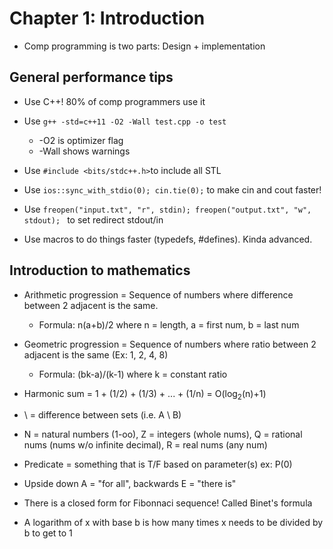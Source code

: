 Chapter 1: Introduction
===
* Comp programming is two parts: Design + implementation

General performance tips
---
* Use C++! 80% of comp programmers use it
* Use `g++ -std=c++11 -O2 -Wall test.cpp -o test`
	* -O2 is optimizer flag
	* -Wall shows warnings

* Use `#include <bits/stdc++.h>`to include all STL

* Use `ios::sync_with_stdio(0); cin.tie(0);` to make cin and cout faster!
* Use `freopen("input.txt", "r", stdin); freopen("output.txt", "w", stdout); ` to set redirect stdout/in

* Use macros to do things faster (typedefs, #defines). Kinda advanced.

Introduction to mathematics
---
* Arithmetic progression = Sequence of numbers where difference between 2 adjacent is the same.
	* Formula: n(a+b)/2 where n = length, a = first num, b = last num

* Geometric progression = Sequence of numbers where ratio between 2 adjacent is the same (Ex: 1, 2, 4, 8)
	* Formula: (bk-a)/(k-1) where k = constant ratio

* Harmonic sum = 1 + (1/2) + (1/3) + ... + (1/n) = O(log<sub>2</sub>(n)+1)

* \ = difference between sets (i.e. A \ B)
* N = natural numbers (1-oo), Z = integers (whole nums), Q = rational nums (nums w/o infinite decimal), R = real nums (any num)

* Predicate = something that is T/F based on parameter(s) ex: P(0)
* Upside down A = "for all", backwards E = "there is"

* There is a closed form for Fibonnaci sequence! Called Binet's formula
* A logarithm of x with base b is how many times x needs to be divided by b to get to 1
